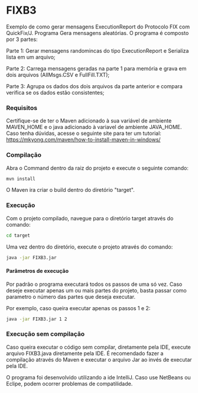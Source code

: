 # FIXB3

Exemplo de como gerar mensagens ExecutionReport do Protocolo FIX com QuickFix/J.
Programa Gera mensagens aleatórias.
O programa é composto por 3 partes:

Parte 1: Gerar mensagens randomincas do tipo ExecutionReport e Serializa lista em um arquivo;

Parte 2: Carrega mensagens geradas na parte 1 para memória e grava em dois arquivos (AllMsgs.CSV e FullFill.TXT);

Parte 3: Agrupa os dados dos dois arquivos da parte anterior e compara verifica se os dados estão consistentes; 

### Requisitos
Certifique-se de ter o Maven adicionado à sua variável de ambiente MAVEN_HOME
e o java adicionado à variavel de ambiente JAVA_HOME.
Caso tenha dúvidas, acesse o seguinte site para ter um tutorial: https://mkyong.com/maven/how-to-install-maven-in-windows/


### Compilação

Abra o Command dentro da raiz do projeto e execute o seguinte comando:

```bash
mvn install
```
O Maven ira criar o build dentro do diretório  "target".

### Execução
Com o projeto compilado, navegue para o diretório target através do comando:

```bash
cd target
```

Uma vez dentro do diretório, execute o projeto através do comando:

```bash
java -jar FIXB3.jar
```

#### Parâmetros de execução
Por padrão o programa executará todos os passos de uma só vez.
Caso deseje executar apenas um ou mais partes do projeto, basta passar como parametro o número das partes que deseja executar.

Por exemplo, caso queira executar apenas os passos 1 e 2:

```bash
java -jar FIXB3.jar 1 2 
```

### Execução sem compilação
Caso queira executar o código sem compilar, diretamente pela IDE, execute arquivo FIXB3.java diretamente pela IDE.
É recomendado fazer a compilação através do Maven e executar o arquivo Jar ao invés de executar pela IDE.

O programa foi desenvolvido utilizando a ide IntelliJ. Caso use NetBeans ou Eclipe, podem ocorrer problemas de compatilidade.
